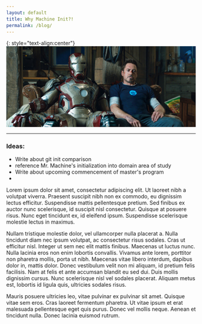 ```yaml
---
layout: default
title: Why Machine Init?! 
permalink: /blog/
---
```


{: style="text-align:center"}
![Iron Man Showroom](/images/Ironman_couch.jpg)

-----

### Ideas: 
+ Write about git init comparison
+ reference Mr. Machine's initialization into domain area of study
+ Write about upcoming commencement of master's program
+ 

Lorem ipsum dolor sit amet, consectetur adipiscing elit. Ut laoreet nibh a volutpat viverra. Praesent suscipit nibh non ex commodo, eu dignissim lectus efficitur. Suspendisse mattis pellentesque pretium. Sed finibus ex auctor nunc scelerisque, id suscipit nisl consectetur. Quisque at posuere risus. Nunc eget tincidunt ex, id eleifend ipsum. Suspendisse scelerisque molestie lectus in maximus.

Nullam tristique molestie dolor, vel ullamcorper nulla placerat a. Nulla tincidunt diam nec ipsum volutpat, ac consectetur risus sodales. Cras ut efficitur nisl. Integer ut sem nec elit mattis finibus. Maecenas ut luctus nunc. Nulla lacinia eros non enim lobortis convallis. Vivamus ante lorem, porttitor non pharetra mollis, porta ut nibh. Maecenas vitae libero interdum, dapibus dolor in, mattis dolor. Donec vestibulum velit non mi aliquam, id pretium felis facilisis. Nam at felis et ante accumsan blandit eu sed dui. Duis mollis dignissim cursus. Nunc scelerisque nisl vel sodales placerat. Aliquam metus est, lobortis id ligula quis, ultricies sodales risus.

Mauris posuere ultricies leo, vitae pulvinar ex pulvinar sit amet. Quisque vitae sem eros. Cras laoreet fermentum pharetra. Ut vitae ipsum et erat malesuada pellentesque eget quis purus. Donec vel mollis neque. Aenean et tincidunt nulla. Donec lacinia euismod rutrum.

